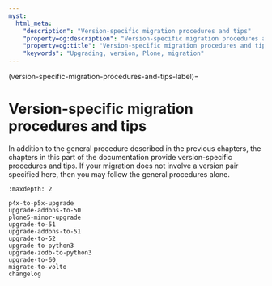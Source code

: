 ```yaml
---
myst:
  html_meta:
    "description": "Version-specific migration procedures and tips"
    "property=og:description": "Version-specific migration procedures and tips"
    "property=og:title": "Version-specific migration procedures and tips"
    "keywords": "Upgrading, version, Plone, migration"
---
```


(version-specific-migration-procedures-and-tips-label)=

# Version-specific migration procedures and tips

In addition to the general procedure described in the previous chapters, the chapters in this part of the documentation provide version-specific procedures and tips.
If your migration does not involve a version pair specified here, then you may follow the general procedures alone.

```{toctree}
:maxdepth: 2

p4x-to-p5x-upgrade
upgrade-addons-to-50
plone5-minor-upgrade
upgrade-to-51
upgrade-addons-to-51
upgrade-to-52
upgrade-to-python3
upgrade-zodb-to-python3
upgrade-to-60
migrate-to-volto
changelog
```
